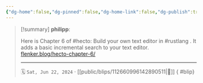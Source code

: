 ```yaml
---
{"dg-home":false,"dg-pinned":false,"dg-home-link":false,"dg-publish":true,"type":"blip","disabled rules":["yaml-title","yaml-title-alias","file-name-heading"],"title":"philipp on mastodon @ 2024-06-22","created-date":"2024-06-22T15:32:55","id":112660996142890510,"updated-date":"2025-05-02T08:50:44","dg-path":"blips/112660996142890511.md","permalink":"/blips/112660996142890511/","dgPassFrontmatter":true,"created":"2024-06-22T15:32:55","updated":"2025-05-02T08:50:44"}
---
```


> [!summary] **philipp**:
>
> Here is Chapter 6 of #hecto: Build your own text editor in #rustlang . It adds a basic incremental search to your text editor.
> [flenker.blog/hecto-chapter-6/](https://flenker.blog/hecto-chapter-6/)
> - - -
>
> 🗓️ `Sat, Jun 22, 2024` · [[public/blips/112660996142890511\|🔗]]
{ #blip}

